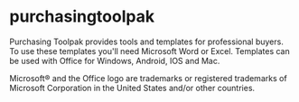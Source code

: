 # purchasingtoolpak
Purchasing Toolpak provides tools and templates for professional buyers. To use these templates you'll need Microsoft Word
or Excel. Templates can be used with Office for Windows, Android, IOS and Mac.

Microsoft® and the Office logo are trademarks or registered trademarks of Microsoft Corporation in the United States
and/or other countries.
